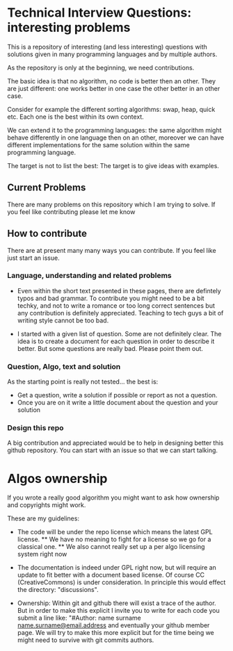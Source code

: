 # Technical Interview Questions: interesting problems

This is a repository of interesting (and less interesting) questions with solutions
given in many programming languages and by multiple authors.

As the repository is only at the beginning, we need contributions.

The basic idea is that no algorithm, no code is better then an other.
They are just different: one works better in one case the other better
in an other case.

Consider for example the different sorting algorithms: swap, heap, quick etc.
Each one is the best within its own context.

We can extend it to the programming languages: the same algorithm might
behave differently in one language then on an other, moreover we can have
different implementations for the same solution within the same programming
language.

The target is not to list the best: The target is to give ideas with
examples.

## Current Problems

There are many problems on this repository which I am trying to solve.
If you feel like contributing please let me know

## How to contribute

There are at present many many ways you can contribute. If you feel like just start an issue.

### Language, understanding and related problems

 - Even within the short text presented in these pages, there are defintely typos and bad grammar. To contribute you might need to be a bit techky, and not to write a romance or too long correct sentences but any contribution is definitely appreciated. Teaching to tech guys a bit of writing style cannot be too bad.

 - I started with a given list of question. Some are not definitely clear. The idea is to create a document for each question in order to describe it better. But some questions are really bad. Please point them out.

### Question, Algo, text and solution

As the starting point is really not tested... the best is:
 - Get a question, write a solution if possible or report as not a question.
 - Once you are on it write a little document about the question and your solution

### Design this repo

A big contribution and appreciated would be to help in designing better this github repository.
You can start with an issue so that we can start talking.

# Algos ownership

If you wrote a really good algorithm you might want to ask how ownership and copyrights might work.

These are my guidelines:

 - The code will be under the repo license which means the latest GPL license.
   ** We have no meaning to fight for a license so we go for a classical one.
   ** We also cannot really set up a per algo licensing system right now

 - The documentation is indeed under GPL right now, but will require an update to fit better
   with a document based license. Of course CC (CreativeCommons) is under consideration. In principle this would
   effect the directory: "discussions".

 - Ownership: Within git and github there will exist a trace of the author.
   But in order to make this explicit I invite you to write for each code you submit
   a line like: "#Author: name surname <name.surname@email.address>
   and eventually your github member page.
   We will try to make this more explicit but for the time being we might need to survive with
   git commits authors.